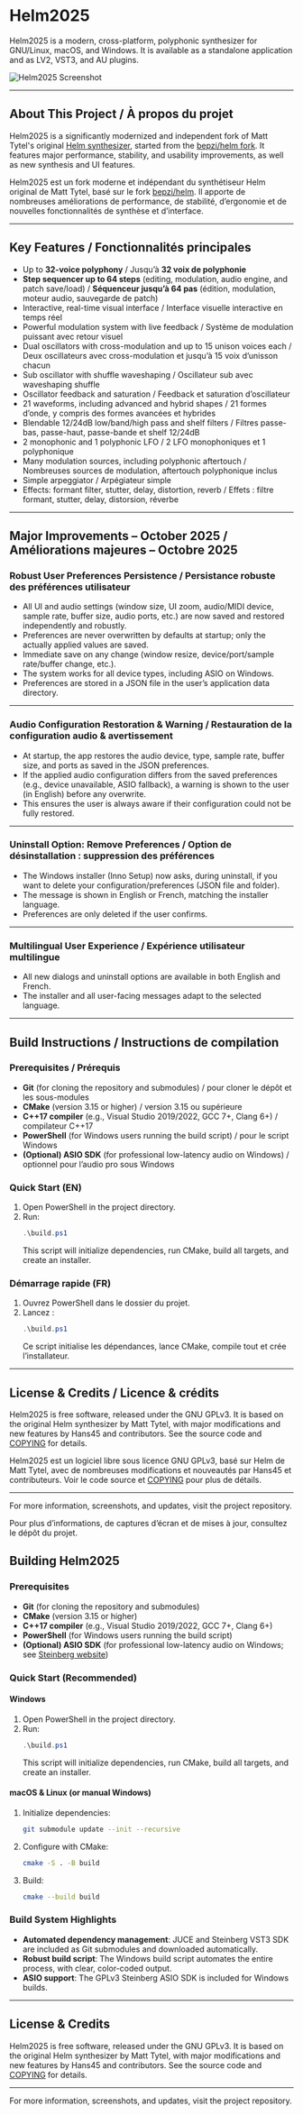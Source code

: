 
# Helm2025

Helm2025 is a modern, cross-platform, polyphonic synthesizer for GNU/Linux, macOS, and Windows. It is available as a standalone application and as LV2, VST3, and AU plugins.

![Helm2025 Screenshot](images/ScreenShot.png)

---

## About This Project / À propos du projet

Helm2025 is a significantly modernized and independent fork of Matt Tytel's original [Helm synthesizer](https://github.com/mtytel/helm), started from the [bepzi/helm fork](https://github.com/bepzi/helm). It features major performance, stability, and usability improvements, as well as new synthesis and UI features.

Helm2025 est un fork moderne et indépendant du synthétiseur Helm original de Matt Tytel, basé sur le fork [bepzi/helm](https://github.com/bepzi/helm). Il apporte de nombreuses améliorations de performance, de stabilité, d’ergonomie et de nouvelles fonctionnalités de synthèse et d’interface.

---

## Key Features / Fonctionnalités principales

- Up to **32-voice polyphony** / Jusqu’à **32 voix de polyphonie**
- **Step sequencer up to 64 steps** (editing, modulation, audio engine, and patch save/load) / **Séquenceur jusqu’à 64 pas** (édition, modulation, moteur audio, sauvegarde de patch)
- Interactive, real-time visual interface / Interface visuelle interactive en temps réel
- Powerful modulation system with live feedback / Système de modulation puissant avec retour visuel
- Dual oscillators with cross-modulation and up to 15 unison voices each / Deux oscillateurs avec cross-modulation et jusqu’à 15 voix d’unisson chacun
- Sub oscillator with shuffle waveshaping / Oscillateur sub avec waveshaping shuffle
- Oscillator feedback and saturation / Feedback et saturation d’oscillateur
- 21 waveforms, including advanced and hybrid shapes / 21 formes d’onde, y compris des formes avancées et hybrides
- Blendable 12/24dB low/band/high pass and shelf filters / Filtres passe-bas, passe-haut, passe-bande et shelf 12/24dB
- 2 monophonic and 1 polyphonic LFO / 2 LFO monophoniques et 1 polyphonique
- Many modulation sources, including polyphonic aftertouch / Nombreuses sources de modulation, aftertouch polyphonique inclus
- Simple arpeggiator / Arpégiateur simple
- Effects: formant filter, stutter, delay, distortion, reverb / Effets : filtre formant, stutter, delay, distorsion, réverbe

---

## Major Improvements – October 2025 / Améliorations majeures – Octobre 2025

### Robust User Preferences Persistence / Persistance robuste des préférences utilisateur

- All UI and audio settings (window size, UI zoom, audio/MIDI device, sample rate, buffer size, audio ports, etc.) are now saved and restored independently and robustly.
- Preferences are never overwritten by defaults at startup; only the actually applied values are saved.
- Immediate save on any change (window resize, device/port/sample rate/buffer change, etc.).
- The system works for all device types, including ASIO on Windows.
- Preferences are stored in a JSON file in the user’s application data directory.

---

### Audio Configuration Restoration & Warning / Restauration de la configuration audio & avertissement

- At startup, the app restores the audio device, type, sample rate, buffer size, and ports as saved in the JSON preferences.
- If the applied audio configuration differs from the saved preferences (e.g., device unavailable, ASIO fallback), a warning is shown to the user (in English) before any overwrite.
- This ensures the user is always aware if their configuration could not be fully restored.

---

### Uninstall Option: Remove Preferences / Option de désinstallation : suppression des préférences

- The Windows installer (Inno Setup) now asks, during uninstall, if you want to delete your configuration/preferences (JSON file and folder).
- The message is shown in English or French, matching the installer language.
- Preferences are only deleted if the user confirms.

---

### Multilingual User Experience / Expérience utilisateur multilingue

- All new dialogs and uninstall options are available in both English and French.
- The installer and all user-facing messages adapt to the selected language.

---

## Build Instructions / Instructions de compilation

### Prerequisites / Prérequis
- **Git** (for cloning the repository and submodules) / pour cloner le dépôt et les sous-modules
- **CMake** (version 3.15 or higher) / version 3.15 ou supérieure
- **C++17 compiler** (e.g., Visual Studio 2019/2022, GCC 7+, Clang 6+) / compilateur C++17
- **PowerShell** (for Windows users running the build script) / pour le script Windows
- **(Optional) ASIO SDK** (for professional low-latency audio on Windows) / optionnel pour l’audio pro sous Windows

### Quick Start (EN)
1. Open PowerShell in the project directory.
2. Run:
   ```powershell
   .\build.ps1
   ```
   This script will initialize dependencies, run CMake, build all targets, and create an installer.

### Démarrage rapide (FR)
1. Ouvrez PowerShell dans le dossier du projet.
2. Lancez :
   ```powershell
   .\build.ps1
   ```
   Ce script initialise les dépendances, lance CMake, compile tout et crée l’installateur.

---

## License & Credits / Licence & crédits

Helm2025 is free software, released under the GNU GPLv3. It is based on the original Helm synthesizer by Matt Tytel, with major modifications and new features by Hans45 and contributors. See the source code and [COPYING](COPYING) for details.

Helm2025 est un logiciel libre sous licence GNU GPLv3, basé sur Helm de Matt Tytel, avec de nombreuses modifications et nouveautés par Hans45 et contributeurs. Voir le code source et [COPYING](COPYING) pour plus de détails.

---

For more information, screenshots, and updates, visit the project repository.

Pour plus d’informations, de captures d’écran et de mises à jour, consultez le dépôt du projet.

## Building Helm2025

### Prerequisites
- **Git** (for cloning the repository and submodules)
- **CMake** (version 3.15 or higher)
- **C++17 compiler** (e.g., Visual Studio 2019/2022, GCC 7+, Clang 6+)
- **PowerShell** (for Windows users running the build script)
- **(Optional) ASIO SDK** (for professional low-latency audio on Windows; see [Steinberg website](https://www.steinberg.net/developers/))

### Quick Start (Recommended)

#### Windows
1. Open PowerShell in the project directory.
2. Run:
   ```powershell
   .\build.ps1
   ```
   This script will initialize dependencies, run CMake, build all targets, and create an installer.

#### macOS & Linux (or manual Windows)
1. Initialize dependencies:
   ```bash
   git submodule update --init --recursive
   ```
2. Configure with CMake:
   ```bash
   cmake -S . -B build
   ```
3. Build:
   ```bash
   cmake --build build
   ```

### Build System Highlights
- **Automated dependency management**: JUCE and Steinberg VST3 SDK are included as Git submodules and downloaded automatically.
- **Robust build script**: The Windows build script automates the entire process, with clear, color-coded output.
- **ASIO support**: The GPLv3 Steinberg ASIO SDK is included for Windows builds.

---

## License & Credits

Helm2025 is free software, released under the GNU GPLv3. It is based on the original Helm synthesizer by Matt Tytel, with major modifications and new features by Hans45 and contributors. See the source code and [COPYING](COPYING) for details.

---

For more information, screenshots, and updates, visit the project repository.
